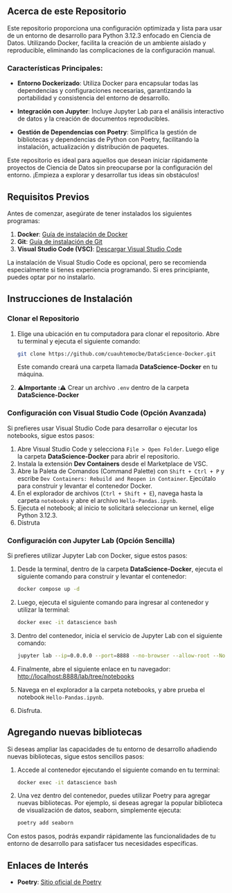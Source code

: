 ## Acerca de este Repositorio

Este repositorio proporciona una configuración optimizada y lista para usar de un entorno de desarrollo para Python 3.12.3 enfocado en Ciencia de Datos. Utilizando Docker, facilita la creación de un ambiente aislado y reproducible, eliminando las complicaciones de la configuración manual.

### Características Principales:

- **Entorno Dockerizado**: Utiliza Docker para encapsular todas las dependencias y configuraciones necesarias, garantizando la portabilidad y consistencia del entorno de desarrollo.
  
- **Integración con Jupyter**: Incluye Jupyter Lab para el análisis interactivo de datos y la creación de documentos reproducibles. 

- **Gestión de Dependencias con Poetry**: Simplifica la gestión de bibliotecas y dependencias de Python con Poetry, facilitando la instalación, actualización y distribución de paquetes.

Este repositorio es ideal para aquellos que desean iniciar rápidamente proyectos de Ciencia de Datos sin preocuparse por la configuración del entorno. ¡Empieza a explorar y desarrollar tus ideas sin obstáculos!


## Requisitos Previos

Antes de comenzar, asegúrate de tener instalados los siguientes programas:

1. **Docker**: [Guía de instalación de Docker](https://docs.docker.com/engine/install/)
2. **Git**: [Guía de instalación de Git](https://git-scm.com/book/en/v2/Getting-Started-Installing-Git)
3. **Visual Studio Code (VSC)**: [Descargar Visual Studio Code](https://code.visualstudio.com/download)

La instalación de Visual Studio Code es opcional, pero se recomienda especialmente si tienes experiencia programando. Si eres principiante, puedes optar por no instalarlo.

## Instrucciones de Instalación

### Clonar el Repositorio

1. Elige una ubicación en tu computadora para clonar el repositorio. Abre tu terminal y ejecuta el siguiente comando:

    ```bash
    git clone https://github.com/cuauhtemocbe/DataScience-Docker.git
    ```

    Este comando creará una carpeta llamada **DataScience-Docker** en tu máquina.

2. ⚠️**Importante :⚠️** Crear un archivo `.env` dentro de la carpeta **DataScience-Docker**

### Configuración con Visual Studio Code (Opción Avanzada)

Si prefieres usar Visual Studio Code para desarrollar o ejecutar los notebooks, sigue estos pasos:

1. Abre Visual Studio Code y selecciona `File > Open Folder`. Luego elige la carpeta **DataScience-Docker** para abrir el repositorio.
2. Instala la extensión **Dev Containers** desde el Marketplace de VSC.
3. Abre la Paleta de Comandos (Command Palette) con `Shift + Ctrl + P` y escribe `Dev Containers: Rebuild and Reopen in Container`. Ejecútalo para construir y levantar el contenedor Docker.
4. En el explorador de archivos (`Ctrl + Shift + E`), navega hasta la carpeta `notebooks` y abre el archivo `Hello-Pandas.ipynb`.
5. Ejecuta el notebook; al inicio te solicitará seleccionar un kernel, elige Python 3.12.3.
6. Distruta

### Configuración con Jupyter Lab (Opción Sencilla)

Si prefieres utilizar Jupyter Lab con Docker, sigue estos pasos:

1. Desde la terminal, dentro de la carpeta **DataScience-Docker**, ejecuta el siguiente comando para construir y levantar el contenedor:

    ```bash
    docker compose up -d
    ```

2. Luego, ejecuta el siguiente comando para ingresar al contenedor y utilizar la terminal:

    ```bash
    docker exec -it datascience bash
    ```

3. Dentro del contenedor, inicia el servicio de Jupyter Lab con el siguiente comando:

    ```bash
    jupyter lab --ip=0.0.0.0 --port=8888 --no-browser --allow-root --NotebookApp.token=''
    ```

4. Finalmente, abre el siguiente enlace en tu navegador: [http://localhost:8888/lab/tree/notebooks](http://localhost:8888/lab/tree/notebooks)
5. Navega en el explorador a la carpeta notebooks, y abre prueba el notebook `Hello-Pandas.ipynb`.
6. Disfruta.

## Agregando nuevas bibliotecas

Si deseas ampliar las capacidades de tu entorno de desarrollo añadiendo nuevas bibliotecas, sigue estos sencillos pasos:

1. Accede al contenedor ejecutando el siguiente comando en tu terminal:

    ```bash
    docker exec -it datascience bash
    ```

2. Una vez dentro del contenedor, puedes utilizar Poetry para agregar nuevas bibliotecas. Por ejemplo, si deseas agregar la popular biblioteca de visualización de datos, seaborn, simplemente ejecuta:

    ```bash
    poetry add seaborn
    ```

Con estos pasos, podrás expandir rápidamente las funcionalidades de tu entorno de desarrollo para satisfacer tus necesidades específicas.

## Enlaces de Interés

- **Poetry**: [Sitio oficial de Poetry](https://python-poetry.org/)
